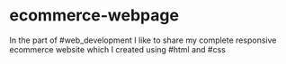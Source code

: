 # ecommerce-webpage
In the part of #web_development I like to share my complete responsive ecommerce website which I created using #html and #css
